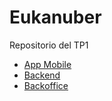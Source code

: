 # Eukanuber

Repositorio del TP1

- [App Mobile](./eukanuber-app)
- [Backend](./eukanuber-backend)
- [Backoffice](./eukanuber-backoffice)
